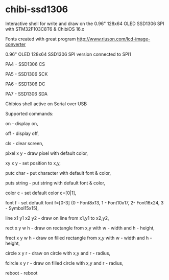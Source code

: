 # chibi-ssd1306
Interactive shell for write and draw on the 0.96" 128x64 OLED SSD1306 SPI with STM32F103C8T6 &amp; ChibiOS 16.x

Fonts created with great program
http://www.riuson.com/lcd-image-converter

0.96" OLED 128x64 SSD1306 SPI version connected to SPI1

PA4 - SSD1306 CS

PA5 - SSD1306 SCK

PA6 - SSD1306 DC

PA7 - SSD1306 SDA

Chibios shell active on Serial over USB

Supported commands:

  on - display on,
  
  off - display off,
  
  cls - clear screen,
  
  pixel x y - draw pixel with default color,
  
  xy x y - set position to x,y,
  
  putc char - put character with default font & color,
  
  puts string - put string with default font & color,
  
  color c - set default color c=[0|1],
  
  font f - set default font f=[0-3] (0 - Font8x13, 1 - Font10x17, 2- Font16x24, 3 - Symbol15x15),
  
  line x1 y1 x2 y2 - draw on line from x1,y1 to x2,y2,
  
  rect x y w h - draw on rectangle from x,y with w - width and h - height,
  
  frect x y w h - draw on filled rectangle from x,y with w - width and h - height,
  
  circle x y r - draw on circle with x,y and r - radius,
  
  fcircle x y r - draw on filled circle with x,y and r - radius,
  
  reboot - reboot
